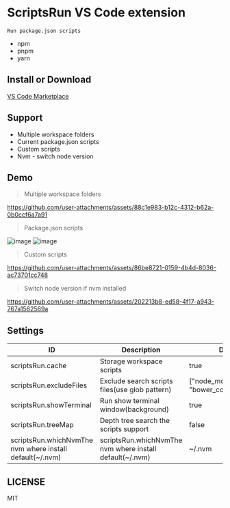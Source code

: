 # ScriptsRun VS Code extension

`Run package.json scripts`

- npm
- pnpm
- yarn

## Install or Download

[VS Code Marketplace](https://marketplace.visualstudio.com/items?itemName=LIUeng.scripts-run)

## Support

- Multiple workspace folders
- Current package.json scripts
- Custom scripts
- Nvm - switch node version

## Demo

> Multiple workspace folders

https://github.com/user-attachments/assets/88c1e983-b12c-4312-b62a-0b0ccf6a7a91

> Package.json scripts

![image](https://github.com/user-attachments/assets/f7965a72-6dc1-4726-8c07-5345ac9dd10b)
![image](https://github.com/user-attachments/assets/b189f937-d7a1-4a37-b778-ea7c7d9452f9)


> Custom scripts

https://github.com/user-attachments/assets/86be8721-0159-4b4d-8036-ac73701cc748

> Switch node version if nvm installed

https://github.com/user-attachments/assets/202213b8-ed58-4f17-a943-767a1562569a

## Settings

| ID                                                       | Description                                              | Default                                        |
| -------------------------------------------------------- | -------------------------------------------------------- | ---------------------------------------------- |
| scriptsRun.cache                                         | Storage workspace scripts                                | true                                           |
| scriptsRun.excludeFiles                                  | Exclude search scripts files(use glob pattern)           | ["node_modules/\*\*", "bower_components/\*\*"] |
| scriptsRun.showTerminal                                  | Run show terminal window(background)                     | true                                           |
| scriptsRun.treeMap                                       | Depth tree search the scripts support                    | false                                          |
| scriptsRun.whichNvmThe nvm where install default(~/.nvm) | scriptsRun.whichNvmThe nvm where install default(~/.nvm) | ~/.nvm                                         |

## LICENSE

MIT

